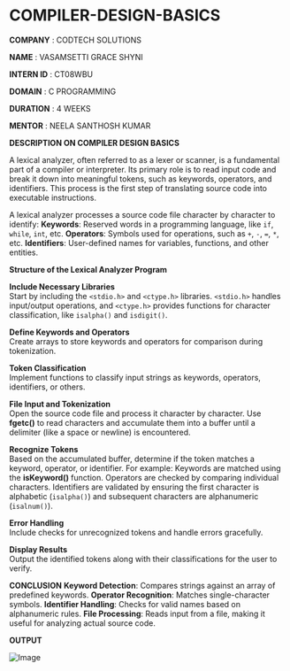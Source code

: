 # COMPILER-DESIGN-BASICS

 **COMPANY** : CODTECH SOLUTIONS

 **NAME** : VASAMSETTI GRACE SHYNI

 **INTERN ID**  : CT08WBU

 **DOMAIN** : C PROGRAMMING

 **DURATION** : 4 WEEKS 

 **MENTOR** : NEELA SANTHOSH KUMAR

 **DESCRIPTION ON COMPILER DESIGN BASICS**

A lexical analyzer, often referred to as a lexer or scanner, is a fundamental part of a compiler or interpreter. Its primary role is to read input code and break it down into meaningful tokens, such as keywords, operators, and identifiers. This process is the first step of translating source code into executable instructions. 

A lexical analyzer processes a source code file character by character to identify:
 **Keywords**: Reserved words in a programming language, like `if`, `while`, `int`, etc.
 **Operators**: Symbols used for operations, such as `+`, `-`, `=`, `*`, etc.
 **Identifiers**: User-defined names for variables, functions, and other entities.

**Structure of the Lexical Analyzer Program**

**Include Necessary Libraries**  
   Start by including the `<stdio.h>` and `<ctype.h>` libraries. `<stdio.h>` handles input/output operations, and `<ctype.h>` provides functions for character classification, like `isalpha()` and `isdigit()`.

 **Define Keywords and Operators**  
  Create arrays to store keywords and operators for comparison during tokenization.
   
 **Token Classification**  
   Implement functions to classify input strings as keywords, operators, identifiers, or others.

 **File Input and Tokenization**  
   Open the source code file and process it character by character. Use **fgetc()** to read characters and accumulate them into a buffer until a delimiter (like a space or newline) is encountered.

 **Recognize Tokens**  
   Based on the accumulated buffer, determine if the token matches a keyword, operator, or identifier. For example:
  Keywords are matched using the **isKeyword()** function.
  Operators are checked by comparing individual characters.
  Identifiers are validated by ensuring the first character is alphabetic (`isalpha()`) and subsequent characters are alphanumeric (`isalnum()`).

**Error Handling**  
   Include checks for unrecognized tokens and handle errors gracefully.

 **Display Results**  
   Output the identified tokens along with their classifications for the user to verify.

 **CONCLUSION**
 **Keyword Detection**: Compares strings against an array of predefined keywords.
 **Operator Recognition**: Matches single-character symbols.
 **Identifier Handling**: Checks for valid names based on alphanumeric rules.
 **File Processing**: Reads input from a file, making it useful for analyzing actual source code.


**OUTPUT**

![Image](https://github.com/user-attachments/assets/9146675f-7c4b-4e62-9076-25352efa96fa)

